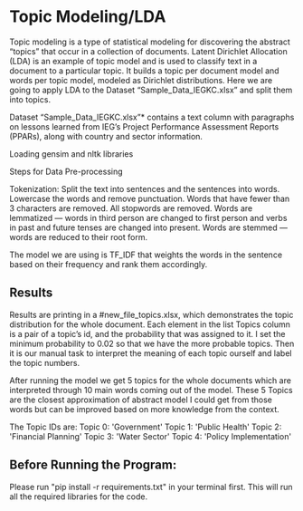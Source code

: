 # Topic Modeling/LDA
Topic modeling is a type of statistical modeling for discovering the abstract “topics” that occur in a collection of documents. Latent Dirichlet Allocation (LDA) is an example of topic model and is used to classify text in a document to a particular topic. It builds a topic per document model and words per topic model, modeled as Dirichlet distributions.
Here we are going to apply LDA to the Dataset “Sample_Data_IEGKC.xlsx” and split them into topics. 

Dataset “Sample_Data_IEGKC.xlsx”* contains a text column with paragraphs on lessons learned from IEG’s Project Performance Assessment Reports (PPARs), along with country and sector information.

Loading gensim and nltk libraries

Steps for Data Pre-processing

Tokenization: Split the text into sentences and the sentences into words. Lowercase the words and remove punctuation.
Words that have fewer than 3 characters are removed.
All stopwords are removed.
Words are lemmatized — words in third person are changed to first person and verbs in past and future tenses are changed into present.
Words are stemmed — words are reduced to their root form.

The model we are using is TF_IDF that weights the words in the sentence based on their frequency and rank them accordingly. 

## Results
Results are printing in a #new_file_topics.xlsx, which demonstrates the topic distribution for the whole document. Each element in the list Topics column is a pair of a topic’s id, and the probability that was assigned to it. I set the minimum probability to 0.02 so that we have the more probable topics. Then it is our manual task to interpret the meaning of each topic ourself and label the topic numbers. 

After running the model we get 5 topics for the whole documents which are interpreted through 10 main words coming out of the model. These 5 Topics are the closest approximation of abstract model I could get from those words but can be improved based on more knowledge from the context. 

The Topic IDs are:
Topic 0: 'Government' 
Topic 1: 'Public Health'
Topic 2: 'Financial Planning'
Topic 3: 'Water Sector' 
Topic 4: 'Policy Implementation'

## Before Running the Program: 

Please run "pip install -r requirements.txt" in your terminal first. This will run all the required libraries for the code. 

